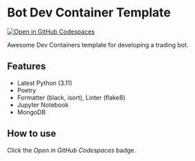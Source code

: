 # Bot Dev Container Template

[![Open in GitHub Codespaces](https://github.com/codespaces/badge.svg)](https://github.com/codespaces/new?hide_repo_select=true&ref=main&repo=573804282&machine=basicLinux32gb&devcontainer_path=.devcontainer%2Fdevcontainer.json&location=SouthEastAsia)  

Awesome Dev Containers template for developing a trading bot.

## Features

- Latest Python (3.11)
- Poetry
- Formatter (black, isort), Linter (flake8)
- Jupyter Notebook
- MongoDB

## How to use

Click the _Open in GitHub Codespaces_ badge.
